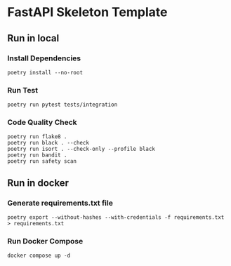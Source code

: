 # FastAPI Skeleton Template

## Run in local
### Install Dependencies
```
poetry install --no-root
```
### Run Test

```
poetry run pytest tests/integration
```

### Code Quality Check
```
poetry run flake8 .
poetry run black . --check
poetry run isort . --check-only --profile black
poetry run bandit .
poetry run safety scan
```

## Run in docker

### Generate requirements.txt file
```
poetry export --without-hashes --with-credentials -f requirements.txt > requirements.txt
```
### Run Docker Compose
```
docker compose up -d
```

